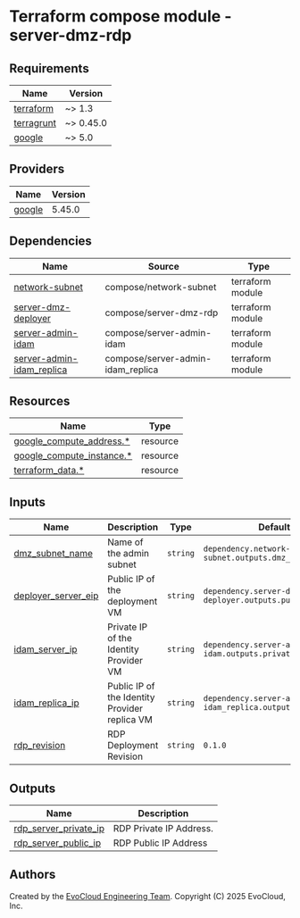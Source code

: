 <!-- BEGIN_TF_DOCS -->
# Terraform compose module - server-dmz-rdp

## Requirements

| Name                                                                        | Version   |
|-----------------------------------------------------------------------------|-----------|
| <a name="requirement_terraform"></a> [terraform](#requirement\_terraform)   | ~> 1.3    |
| <a name="requirement_terragrunt"></a> [terragrunt](#requirement\_terraform) | ~> 0.45.0 |
| <a name="requirement_google"></a> [google](#requirement\_google)            | ~> 5.0    |

## Providers

| Name | Version |
|------|---------|
| <a name="provider_google"></a> [google](#provider\_google) | 5.45.0 |

## Dependencies

| Name                                                                                                 | Source                | Type             |
|------------------------------------------------------------------------------------------------------|-----------------------|------------------|
| <a name="depedencies_network-subnet"></a> [network-subnet](#dependencies\_network-subnet)            | compose/network-subnet | terraform module |
| <a name="dependencies_server-dmz-deployer"></a> [server-dmz-deployer](#dependencies\_dmz-deployer)          | compose/server-dmz-rdp  | terraform module |
| <a name="dependencies_server-admin-idam"></a> [server-admin-idam](#dependencies\_server-admin-idam]) | compose/server-admin-idam | terraform module |
| <a name="dependencies_server-admin-idam_replica"></a> [server-admin-idam_replica](#dependencies\_server-admin-idam_replica])   | compose/server-admin-idam_replica | terraform module |

## Resources

| Name                                                                                                                                               | Type        |
|----------------------------------------------------------------------------------------------------------------------------------------------------|-------------|
| [google_compute_address.*](https://registry.terraform.io/providers/hashicorp/google/latest/docs/resources/compute_address)                         | resource    | | resource    |
| [google_compute_instance.*](https://registry.terraform.io/providers/hashicorp/google/latest/docs/resources/compute_instance)                       | resource    |
| [terraform_data.*](https://developer.hashicorp.com/terraform/language/resources/terraform-data)                                                    | resource    |

## Inputs

| Name                                                                 | Description                                        | Type      | Default                                                   | Required |
|----------------------------------------------------------------------|----------------------------------------------------|-----------|-----------------------------------------------------------|:--------:|
| <a name="input_dmz_subnet_name"></a> [dmz_subnet_name](#input\_input_dmz_subnet_name) | Name of the admin subnet                           | `string`  | `dependency.network-subnet.outputs.dmz_subnet_name`     |   yes    |
| <a name="input_deployer_server_eip"></a> [deployer_server_eip](#input\_deployer_server_eip) | Public IP of the deployment VM                     | `string`  | `dependency.server-dmz-deployer.outputs.public_ip`        |   yes    |
| <a name="input_idam_server_ip"></a> [idam_server_ip](#input\_idam_server_ip) | Private IP of the Identity Provider VM             | `string`  | `dependency.server-admin-idam.outputs.private_ip`         |   yes    |
| <a name="input_idam_replica_ip"></a> [idam_replica_ip](#input\_idam_replica_ip) | Public IP of the Identity Provider replica VM      | `string`  | `dependency.server-admin-idam_replica.outputs.private_ip` |   yes    |
| <a name="input_rdp_revision"></a> [rdp_revision](#input\_rdp_revision) | RDP Deployment Revision   | `string` | `0.1.0`                                                    |   yes    |

## Outputs

| Name | Description                                  |
|------|----------------------------------------------|
| <a name="output_rdp_server_private_ip"></a> [rdp_server_private_ip](#output\_rdp_server_private_ip) | RDP Private IP Address.                    |
| <a name="output_rdp_server_public_ip"></a> [rdp_server_public_ip](#output\_rdp_server_public_ip) | RDP Public IP Address     |

## Authors

Created by the [EvoCloud Engineering Team](https://evocloud.dev). Copyright (C) 2025 EvoCloud, Inc.

<!-- END_TF_DOCS -->